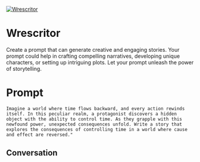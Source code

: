 
[![Wrescritor](https://flow-prompt-covers.s3.us-west-1.amazonaws.com/icon/Abstract/i8.png)]()
# Wrescritor 
Create a prompt that can generate creative and engaging stories. Your prompt could help in crafting compelling narratives, developing unique characters, or setting up intriguing plots. Let your prompt unleash the power of storytelling.

# Prompt

```
Imagine a world where time flows backward, and every action rewinds itself. In this peculiar realm, a protagonist discovers a hidden object with the ability to control time. As they grapple with this newfound power, unexpected consequences unfold. Write a story that explores the consequences of controlling time in a world where cause and effect are reversed."
```

## Conversation




